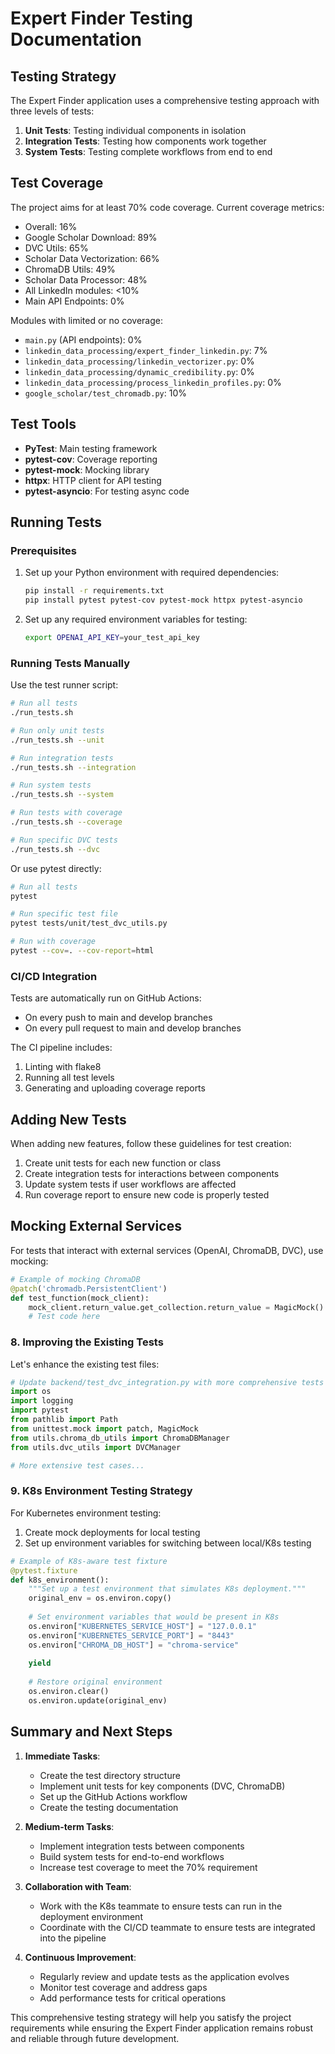 # Expert Finder Testing Documentation

## Testing Strategy

The Expert Finder application uses a comprehensive testing approach with three levels of tests:

1. **Unit Tests**: Testing individual components in isolation
2. **Integration Tests**: Testing how components work together
3. **System Tests**: Testing complete workflows from end to end

## Test Coverage

The project aims for at least 70% code coverage. Current coverage metrics:
- Overall: 16%
- Google Scholar Download: 89%
- DVC Utils: 65%
- Scholar Data Vectorization: 66%
- ChromaDB Utils: 49%
- Scholar Data Processor: 48%
- All LinkedIn modules: <10%
- Main API Endpoints: 0%

Modules with limited or no coverage:
- `main.py` (API endpoints): 0%
- `linkedin_data_processing/expert_finder_linkedin.py`: 7%
- `linkedin_data_processing/linkedin_vectorizer.py`: 0%
- `linkedin_data_processing/dynamic_credibility.py`: 0%
- `linkedin_data_processing/process_linkedin_profiles.py`: 0%
- `google_scholar/test_chromadb.py`: 10%

## Test Tools

- **PyTest**: Main testing framework
- **pytest-cov**: Coverage reporting
- **pytest-mock**: Mocking library
- **httpx**: HTTP client for API testing
- **pytest-asyncio**: For testing async code

## Running Tests

### Prerequisites

1. Set up your Python environment with required dependencies:
   ```bash
   pip install -r requirements.txt
   pip install pytest pytest-cov pytest-mock httpx pytest-asyncio
   ```

2. Set up any required environment variables for testing:
   ```bash
   export OPENAI_API_KEY=your_test_api_key
   ```

### Running Tests Manually

Use the test runner script:

```bash
# Run all tests
./run_tests.sh

# Run only unit tests
./run_tests.sh --unit

# Run integration tests
./run_tests.sh --integration

# Run system tests
./run_tests.sh --system

# Run tests with coverage
./run_tests.sh --coverage

# Run specific DVC tests
./run_tests.sh --dvc
```

Or use pytest directly:

```bash
# Run all tests
pytest

# Run specific test file
pytest tests/unit/test_dvc_utils.py

# Run with coverage
pytest --cov=. --cov-report=html
```

### CI/CD Integration

Tests are automatically run on GitHub Actions:
- On every push to main and develop branches
- On every pull request to main and develop branches

The CI pipeline includes:
1. Linting with flake8
2. Running all test levels
3. Generating and uploading coverage reports

## Adding New Tests

When adding new features, follow these guidelines for test creation:

1. Create unit tests for each new function or class
2. Create integration tests for interactions between components
3. Update system tests if user workflows are affected
4. Run coverage report to ensure new code is properly tested

## Mocking External Services

For tests that interact with external services (OpenAI, ChromaDB, DVC), use mocking:

```python
# Example of mocking ChromaDB
@patch('chromadb.PersistentClient')
def test_function(mock_client):
    mock_client.return_value.get_collection.return_value = MagicMock()
    # Test code here
```

### 8. Improving the Existing Tests

Let's enhance the existing test files:

```python
# Update backend/test_dvc_integration.py with more comprehensive tests
import os
import logging
import pytest
from pathlib import Path
from unittest.mock import patch, MagicMock
from utils.chroma_db_utils import ChromaDBManager
from utils.dvc_utils import DVCManager

# More extensive test cases...
```

### 9. K8s Environment Testing Strategy

For Kubernetes environment testing:

1. Create mock deployments for local testing
2. Set up environment variables for switching between local/K8s testing

```python
# Example of K8s-aware test fixture
@pytest.fixture
def k8s_environment():
    """Set up a test environment that simulates K8s deployment."""
    original_env = os.environ.copy()
    
    # Set environment variables that would be present in K8s
    os.environ["KUBERNETES_SERVICE_HOST"] = "127.0.0.1"
    os.environ["KUBERNETES_SERVICE_PORT"] = "8443"
    os.environ["CHROMA_DB_HOST"] = "chroma-service"
    
    yield
    
    # Restore original environment
    os.environ.clear()
    os.environ.update(original_env)
```

## Summary and Next Steps

1. **Immediate Tasks**:
   - Create the test directory structure
   - Implement unit tests for key components (DVC, ChromaDB)
   - Set up the GitHub Actions workflow
   - Create the testing documentation

2. **Medium-term Tasks**:
   - Implement integration tests between components
   - Build system tests for end-to-end workflows
   - Increase test coverage to meet the 70% requirement

3. **Collaboration with Team**:
   - Work with the K8s teammate to ensure tests can run in the deployment environment
   - Coordinate with the CI/CD teammate to ensure tests are integrated into the pipeline

4. **Continuous Improvement**:
   - Regularly review and update tests as the application evolves
   - Monitor test coverage and address gaps
   - Add performance tests for critical operations

This comprehensive testing strategy will help you satisfy the project requirements while ensuring the Expert Finder application remains robust and reliable through future development.